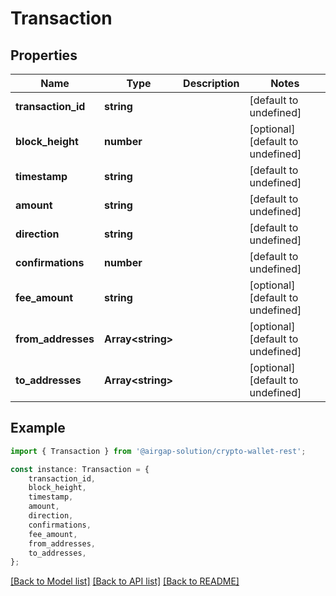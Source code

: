 # Transaction


## Properties

Name | Type | Description | Notes
------------ | ------------- | ------------- | -------------
**transaction_id** | **string** |  | [default to undefined]
**block_height** | **number** |  | [optional] [default to undefined]
**timestamp** | **string** |  | [default to undefined]
**amount** | **string** |  | [default to undefined]
**direction** | **string** |  | [default to undefined]
**confirmations** | **number** |  | [default to undefined]
**fee_amount** | **string** |  | [optional] [default to undefined]
**from_addresses** | **Array&lt;string&gt;** |  | [optional] [default to undefined]
**to_addresses** | **Array&lt;string&gt;** |  | [optional] [default to undefined]

## Example

```typescript
import { Transaction } from '@airgap-solution/crypto-wallet-rest';

const instance: Transaction = {
    transaction_id,
    block_height,
    timestamp,
    amount,
    direction,
    confirmations,
    fee_amount,
    from_addresses,
    to_addresses,
};
```

[[Back to Model list]](../README.md#documentation-for-models) [[Back to API list]](../README.md#documentation-for-api-endpoints) [[Back to README]](../README.md)
